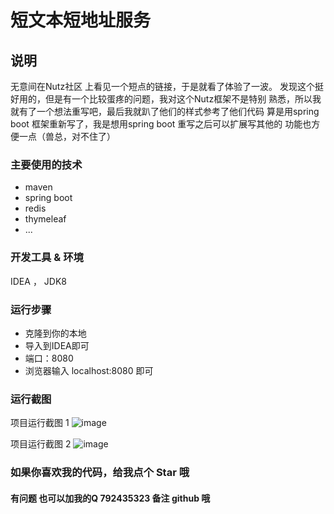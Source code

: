 # 短文本短地址服务

## 说明
无意间在Nutz社区 上看见一个短点的链接，于是就看了体验了一波。
发现这个挺好用的，但是有一个比较蛋疼的问题，我对这个Nutz框架不是特别
熟悉，所以我就有了一个想法重写吧，最后我就趴了他们的样式参考了他们代码
算是用spring boot 框架重新写了，我是想用spring boot 重写之后可以扩展写其他的
功能也方便一点（兽总，对不住了）

### 主要使用的技术
- maven
- spring boot
- redis 
- thymeleaf
- ...

### 开发工具 & 环境
 IDEA ， JDK8
 
### 运行步骤
- 克隆到你的本地
- 导入到IDEA即可
- 端口：8080
- 浏览器输入 localhost:8080 即可

### 运行截图
项目运行截图 1
![image](https://github.com/lvoyee/ftshorter/blob/master/1.png)

项目运行截图 2
![image](https://github.com/lvoyee/ftshorter/blob/master/22.png)
### 如果你喜欢我的代码，给我点个 Star 哦
#### 有问题 也可以加我的Q 792435323 备注 github 哦


 